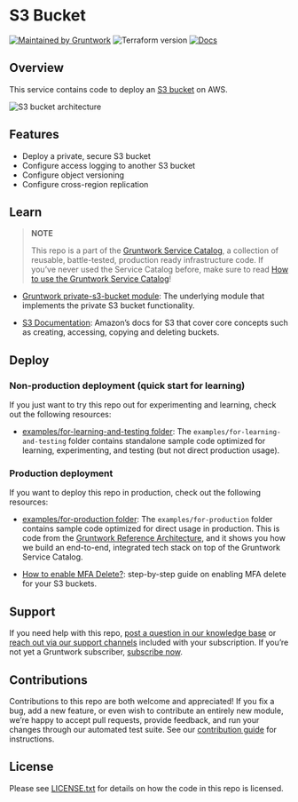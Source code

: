 <!-- Frontmatter
type: service
name: S3 Bucket
description: Deploy an S3 bucket for data storage, with support for access logging, versioning and replication.
category: data-store
cloud: aws
tags: ["s3", "data", "storage"]
license: gruntwork
built-with: terraform
-->

# S3 Bucket

[![Maintained by Gruntwork](https://img.shields.io/badge/maintained%20by-gruntwork.io-%235849a6.svg)](https://gruntwork.io)
![Terraform version](https://img.shields.io/badge/tf-%3E%3D1.1.0-blue.svg)
[![Docs](https://img.shields.io/badge/docs-docs.gruntwork.io-informational)](https://docs.gruntwork.io/reference/services/data-storage/s-3-bucket)

## Overview

This service contains code to deploy an [S3 bucket](https://aws.amazon.com/s3/) on AWS.

![S3 bucket architecture](../../../_docs/s3-bucket-architecture.png?raw=true)

## Features

- Deploy a private, secure S3 bucket
- Configure access logging to another S3 bucket
- Configure object versioning
- Configure cross-region replication

## Learn

> **NOTE**
>
> This repo is a part of the [Gruntwork Service Catalog](https://github.com/gruntwork-io/terraform-aws-service-catalog/),
> a collection of reusable, battle-tested, production ready infrastructure code.
> If you’ve never used the Service Catalog before, make sure to read
> [How to use the Gruntwork Service Catalog](https://docs.gruntwork.io/reference/services/intro/overview)!

- [Gruntwork private-s3-bucket module](https://github.com/gruntwork-io/terraform-aws-security/tree/master/modules/private-s3-bucket): The underlying module that implements the private S3 bucket functionality.

- [S3 Documentation](https://docs.aws.amazon.com/AmazonS3/latest/gsg/GetStartedWithS3.html): Amazon’s docs for S3 that
  cover core concepts such as creating, accessing, copying and deleting buckets.

## Deploy

### Non-production deployment (quick start for learning)

If you just want to try this repo out for experimenting and learning, check out the following resources:

- [examples/for-learning-and-testing folder](/examples/for-learning-and-testing): The
  `examples/for-learning-and-testing` folder contains standalone sample code optimized for learning, experimenting, and
  testing (but not direct production usage).

### Production deployment

If you want to deploy this repo in production, check out the following resources:

- [examples/for-production folder](/examples/for-production): The `examples/for-production` folder contains sample code
  optimized for direct usage in production. This is code from the
  [Gruntwork Reference Architecture](https://gruntwork.io/reference-architecture/), and it shows you how we build an
  end-to-end, integrated tech stack on top of the Gruntwork Service Catalog.

- [How to enable MFA Delete?](https://github.com/gruntwork-io/terraform-aws-security/tree/master/modules/private-s3-bucket#how-do-you-enable-mfa-delete): step-by-step guide on enabling MFA delete for your S3 buckets.

## Support

If you need help with this repo, [post a question in our knowledge base](https://github.com/gruntwork-io/knowledge-base/discussions?discussions_q=label%3Ar%3Aterraform-aws-service-catalog)
or [reach out via our support channels](https://docs.gruntwork.io/support) included with your subscription. If you’re
not yet a Gruntwork subscriber, [subscribe now](https://www.gruntwork.io/pricing/).

## Contributions

Contributions to this repo are both welcome and appreciated! If you fix a bug, add a new feature, or even wish to
contribute an entirely new module, we’re happy to accept pull requests, provide feedback, and run your changes
through our automated test suite.
See our [contribution guide](https://docs.gruntwork.io/guides/working-with-code/contributing) for instructions.

## License

Please see [LICENSE.txt](/LICENSE.txt) for details on how the code in this repo is licensed.
